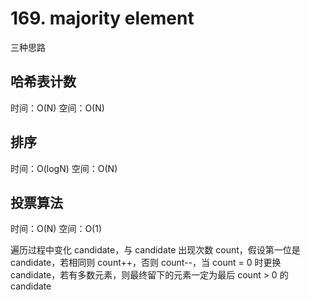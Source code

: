 # 169. majority element

三种思路

## 哈希表计数

时间：O(N)
空间：O(N)

## 排序

时间：O(logN)
空间：O(N)

## 投票算法

时间：O(N)
空间：O(1)

遍历过程中变化 candidate，与 candidate 出现次数 count，假设第一位是 candidate，若相同则 count++，否则 count--，当 count = 0 时更换 candidate，若有多数元素，则最终留下的元素一定为最后 count > 0 的 candidate
